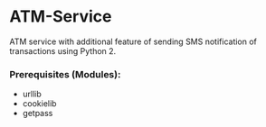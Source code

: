 # ATM-Service
ATM service with additional feature of sending SMS notification of transactions using Python 2.

### Prerequisites (Modules):
* urllib
* cookielib
* getpass

